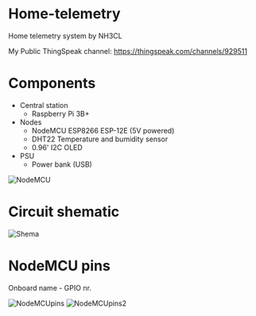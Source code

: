# Home-telemetry
Home telemetry system by NH3CL

My Public ThingSpeak channel: https://thingspeak.com/channels/929511


# Components

 - Central station
   - Raspberry Pi 3B+
 - Nodes
   - NodeMCU ESP8266 ESP-12E (5V powered)
   - DHT22 Temperature and bumidity sensor
   - 0.96' I2C OLED
 - PSU
   - Power bank (USB)
  
![NodeMCU](https://cdn.instructables.com/FNA/7UD5/JH8JBT8A/FNA7UD5JH8JBT8A.LARGE.jpg)

# Circuit shematic
![Shema](https://i.imgur.com/dLK0bKx.png)

# NodeMCU pins
Onboard name - GPIO nr.

![NodeMCUpins](https://cdn.instructables.com/FIR/Y0M6/JH8JBTNR/FIRY0M6JH8JBTNR.LARGE.jpg?auto=webp&frame=1&width=428&fit=bounds)
![NodeMCUpins2](https://esp8266-shop.com/wp-content/uploads/2018/06/9b85dc9ed38064469d67b07e9beb598e.jpg)

